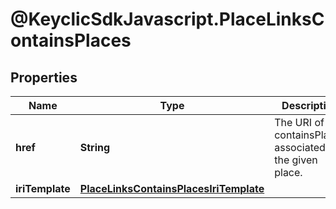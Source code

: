 # @KeyclicSdkJavascript.PlaceLinksContainsPlaces

## Properties
Name | Type | Description | Notes
------------ | ------------- | ------------- | -------------
**href** | **String** | The URI of the containsPlaces associated to the given place. | [optional] 
**iriTemplate** | [**PlaceLinksContainsPlacesIriTemplate**](PlaceLinksContainsPlacesIriTemplate.md) |  | [optional] 


